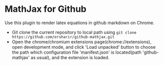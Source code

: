 # MathJax for Github

Use this plugin to render latex equations in github markdown on Chrome.
- Git clone the current repository to local path using ``git clone https://github.com/orsharir/github-mathjax.git``
- Open the chrome/chromium extensions page(chrome://extensions), open development mode, and click 'Load unpacked' button to choose the path which configuration file 'manifest.json' is located(path 'github-mathjax' as usual), and the extension is loaded.
